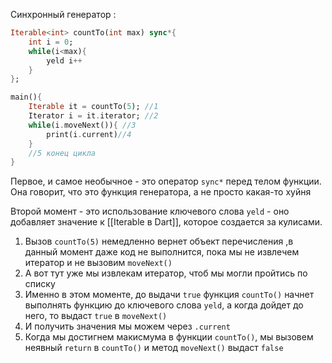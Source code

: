 Синхронный генератор :
```dart
Iterable<int> countTo(int max) sync*{
	int i = 0;
	while(i<max){
		yeld i++
	}
};

main(){
	Iterable it = countTo(5); //1
	Iterator i = it.iterator; //2
	while(i.moveNext()){ //3
		print(i.current)//4
	}
	//5 конец цикла
}
```

Первое, и самое необычное - это оператор `sync*` перед телом функции.
Она говорит, что это функция генератора, а не просто какая-то хуйня

Второй момент - это использование ключевого слова `yeld` - оно добавляет значение к [[Iterable в Dart]], которое создается за кулисами.

1. Вызов `countTo(5)` немедленно вернет объект перечисления ,в данный момент даже код не выполнится, пока мы не извлечем итератор и не вызовим `moveNext()`
2. А вот тут уже мы извлекам итератор, чтоб мы могли пройтись по списку
3. Именно в этом моменте, до выдачи `true` функция `countTo()` начнет выполнять функцию до ключевого слова `yeld`, а когда дойдет до него, то выдаст `true` в `moveNext()`
4. И получить значения мы можем через `.current`
5.  Когда мы достигнем макисмума в функции `countTo()`, мы вызовем неявный `return` в `countTo()` и метод `moveNext()` выдаст `false`